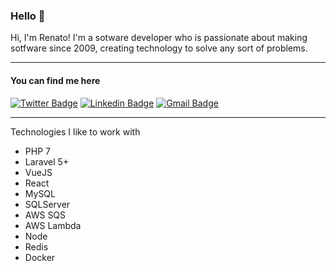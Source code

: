 ### Hello 👋

Hi, I'm Renato! I'm a sotware developer who is passionate about making sotfware since 2009, creating technology to solve any sort of problems.

---

#### You can find me here

[![Twitter Badge](https://img.shields.io/badge/-@renatobalbino-1ca0f1?style=flat&labelColor=1ca0f1&logo=twitter&logoColor=white&link=https://twitter.com/renatobalbino)](https://twitter.com/renatobalbino) [![Linkedin Badge](https://img.shields.io/badge/-renato--balbino-blue?style=flat&logo=Linkedin&logoColor=white&link=https://www.linkedin.com/in/renatobalbino)](https://www.linkedin.com/in/renatobalbino/) [![Gmail Badge](https://img.shields.io/badge/-programador.renatobalbino@gmail.com-c14438?style=flat&logo=Gmail&logoColor=white&link=mailto:programador.renatobalbino@gmail.com)](programador.renatobalbino@gmail.com)

---

Technologies I like to work with

- PHP 7
- Laravel 5+
- VueJS
- React
- MySQL
- SQLServer
- AWS SQS
- AWS Lambda
- Node
- Redis
- Docker
